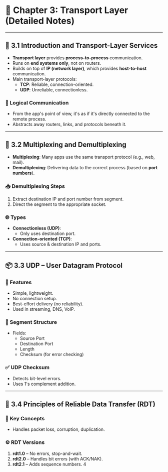 # 🔁 Chapter 3: Transport Layer (Detailed Notes)

---

## 🚀 3.1 Introduction and Transport-Layer Services

- **Transport layer** provides **process-to-process** communication.
- Runs on **end systems only**, not on routers.
- Builds on top of **IP (network layer)**, which provides **host-to-host** communication.
- Main transport-layer protocols:
  - **TCP**: Reliable, connection-oriented.
  - **UDP**: Unreliable, connectionless.

### 🔄 Logical Communication
- From the app's point of view, it's as if it's directly connected to the remote process.
- Abstracts away routers, links, and protocols beneath it.

---

## 🧮 3.2 Multiplexing and Demultiplexing

- **Multiplexing**: Many apps use the same transport protocol (e.g., web, mail).
- **Demultiplexing**: Delivering data to the correct process (based on **port numbers**).

### 📥 Demultiplexing Steps
1. Extract destination IP and port number from segment.
2. Direct the segment to the appropriate socket.

### 🌐 Types
- **Connectionless (UDP)**:
  - Only uses destination port.
- **Connection-oriented (TCP)**:
  - Uses source & destination IP and ports.

---

## 📦 3.3 UDP – User Datagram Protocol

### 🔹 Features
- Simple, lightweight.
- No connection setup.
- Best-effort delivery (no reliability).
- Used in streaming, DNS, VoIP.

### 📄 Segment Structure
- Fields:
  - Source Port
  - Destination Port
  - Length
  - Checksum (for error checking)

### ✅ UDP Checksum
- Detects bit-level errors.
- Uses 1's complement addition.

---

## 🔁 3.4 Principles of Reliable Data Transfer (RDT)

### 🧪 Key Concepts
- Handles packet loss, corruption, duplication.

### ⚙️ RDT Versions
1. **rdt1.0** – No errors, stop-and-wait.
2. **rdt2.0** – Handles bit errors (with ACK/NAK).
3. **rdt2.1** – Adds sequence numbers.
4
